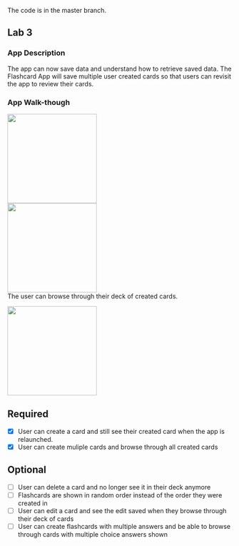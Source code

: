 The code is in the master branch.

## Lab 3

### App Description
The app can now save data and understand how to retrieve saved data. The Flashcard App will save multiple user created cards so that users can revisit the app to review their cards.

### App Walk-though

<img src="https://media.giphy.com/media/gb8dslxMcs9o3gpue1/giphy.gif" width=200><br>
<img src="https://media.giphy.com/media/LmKlRzu7GCTfFhe2ji/giphy.gif" width=200><br>
The user can browse through their deck of created cards.

<img src="https://media.giphy.com/media/hvnstAkYcoOXjpOQ0Y/giphy.gif" width=200><br>


## Required
- [x] User can create a card and still see their created card when the app is relaunched.
- [x] User can create muliple cards and browse through all created cards

## Optional
- [ ] User can delete a card and no longer see it in their deck anymore
- [ ] Flashcards are shown in random order instead of the order they were created in
- [ ] User can edit a card and see the edit saved when they browse through their deck of cards
- [ ] User can create flashcards with multiple answers and be able to browse through cards with multiple choice answers shown
